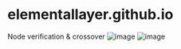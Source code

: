 # elementallayer.github.io
Node verification &amp; crossover
![image](https://user-images.githubusercontent.com/108437230/207991052-96c1be95-f1ce-4c6d-946b-a0c869246148.png)
![image](https://user-images.githubusercontent.com/108437230/208265236-da76769f-56c2-4d2d-bcad-3c485ad99118.png)
